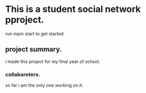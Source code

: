 # This is a student social network pproject.
run mpm start to get started.

## project summary.
i made this project for my final year of school.

### collabaroters.
so far i am the only one working on it.

